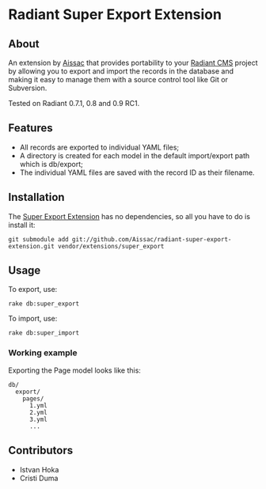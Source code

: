Radiant Super Export Extension
===

About
---

An extension by [Aissac][ai] that provides portability to your [Radiant CMS][rd] project by allowing you to export and import the records in the database and making it easy to manage them with a source control tool like Git or Subversion.

Tested on Radiant 0.7.1, 0.8 and 0.9 RC1.

Features
---
* All records are exported to individual YAML files;
* A directory is created for each model in the default import/export path which is db/export;
* The individual YAML files are saved with the record ID as their filename.

Installation
---

The [Super Export Extension][rse] has no dependencies, so all you have to do is install it:
  
    git submodule add git://github.com/Aissac/radiant-super-export-extension.git vendor/extensions/super_export

Usage
---

To export, use:
  
    rake db:super_export

To import, use:

    rake db:super_import
    
### Working example

Exporting the Page model looks like this:

    db/
      export/
        pages/
          1.yml
          2.yml
          3.yml
          ...

Contributors
---

* Istvan Hoka
* Cristi Duma

[ai]: http://www.aissac.ro/
[rd]: http://radiantcms.org/
[rse]: http://blog.aissac.ro/radiant/super-export-extension/